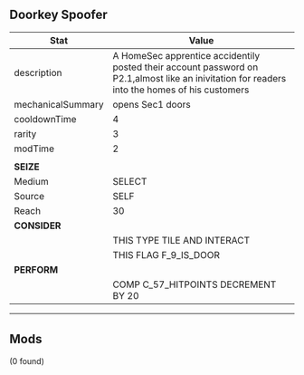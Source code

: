 

## **Doorkey Spoofer**
| Stat | Value | 
|  --  |  --  | 
| description | A HomeSec apprentice accidentily posted their account password on P2.1,almost like an inivitation for readers into the homes of his customers | 
| mechanicalSummary | opens Sec1 doors | 
| cooldownTime | 4 | 
| rarity | 3 | 
| modTime | 2 | 
|   |   | 
| **SEIZE** |   | 
| Medium | SELECT | 
| Source | SELF | 
| Reach | 30 | 
| **CONSIDER** |   | 
|   | THIS  TYPE  TILE  AND  INTERACT | 
|   | THIS  FLAG  F_9_IS_DOOR | 
| **PERFORM** |   | 
|   | COMP  C_57_HITPOINTS  DECREMENT  BY  20 | 

---


######  


## **Mods**
(0 found)

